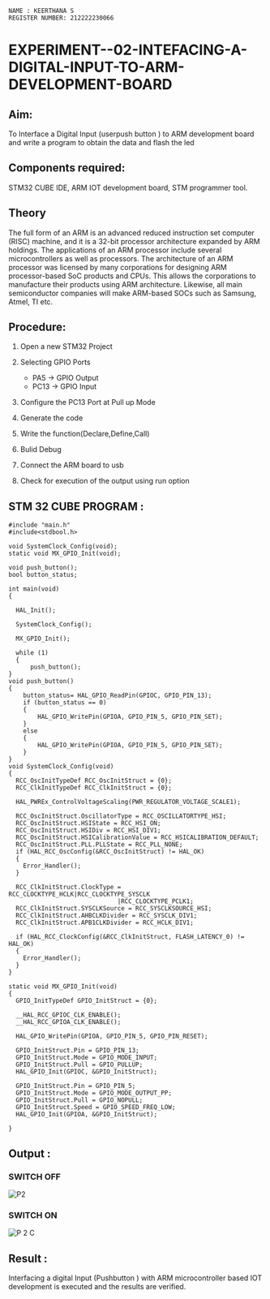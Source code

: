 ```
NAME : KEERTHANA S
REGISTER NUMBER: 212222230066
```
# EXPERIMENT--02-INTEFACING-A-DIGITAL-INPUT-TO-ARM-DEVELOPMENT-BOARD
## Aim: 
To Interface a Digital Input  (userpush button  ) to ARM   development board and write a  program to obtain  the data and flash the led  
## Components required:
STM32 CUBE IDE, ARM IOT development board,  STM programmer tool.
## Theory 
The full form of an ARM is an advanced reduced instruction set computer (RISC) machine, and it is a 32-bit processor architecture expanded by ARM holdings. The applications of an ARM processor include several microcontrollers as well as processors. The architecture of an ARM processor was licensed by many corporations for designing ARM processor-based SoC products and CPUs. This allows the corporations to manufacture their products using ARM architecture. Likewise, all main semiconductor companies will make ARM-based SOCs such as Samsung, Atmel, TI etc.

## Procedure:

1. Open a new STM32 Project

2. Selecting GPIO Ports
   * PA5  -> GPIO Output
   * PC13 -> GPIO Input

3. Configure the PC13 Port at Pull up Mode

4. Generate the code  

5. Write the function(Declare,Define,Call)

6. Bulid Debug  

7. Connect the  ARM board to usb 

8. Check for execution of the output using run option


## STM 32 CUBE PROGRAM :
```
#include "main.h"
#include<stdbool.h>

void SystemClock_Config(void);
static void MX_GPIO_Init(void);

void push_button();
bool button_status;

int main(void)
{

  HAL_Init();

  SystemClock_Config();

  MX_GPIO_Init();

  while (1)
  {
	  push_button();
}
void push_button()
{
	button_status= HAL_GPIO_ReadPin(GPIOC, GPIO_PIN_13);
	if (button_status == 0)
	{
		HAL_GPIO_WritePin(GPIOA, GPIO_PIN_5, GPIO_PIN_SET);
	}
	else
	{
		HAL_GPIO_WritePin(GPIOA, GPIO_PIN_5, GPIO_PIN_SET);
	}
}
void SystemClock_Config(void)
{
  RCC_OscInitTypeDef RCC_OscInitStruct = {0};
  RCC_ClkInitTypeDef RCC_ClkInitStruct = {0};

  HAL_PWREx_ControlVoltageScaling(PWR_REGULATOR_VOLTAGE_SCALE1);

  RCC_OscInitStruct.OscillatorType = RCC_OSCILLATORTYPE_HSI;
  RCC_OscInitStruct.HSIState = RCC_HSI_ON;
  RCC_OscInitStruct.HSIDiv = RCC_HSI_DIV1;
  RCC_OscInitStruct.HSICalibrationValue = RCC_HSICALIBRATION_DEFAULT;
  RCC_OscInitStruct.PLL.PLLState = RCC_PLL_NONE;
  if (HAL_RCC_OscConfig(&RCC_OscInitStruct) != HAL_OK)
  {
    Error_Handler();
  }

  RCC_ClkInitStruct.ClockType = RCC_CLOCKTYPE_HCLK|RCC_CLOCKTYPE_SYSCLK
                              |RCC_CLOCKTYPE_PCLK1;
  RCC_ClkInitStruct.SYSCLKSource = RCC_SYSCLKSOURCE_HSI;
  RCC_ClkInitStruct.AHBCLKDivider = RCC_SYSCLK_DIV1;
  RCC_ClkInitStruct.APB1CLKDivider = RCC_HCLK_DIV1;

  if (HAL_RCC_ClockConfig(&RCC_ClkInitStruct, FLASH_LATENCY_0) != HAL_OK)
  {
    Error_Handler();
  }
}

static void MX_GPIO_Init(void)
{
  GPIO_InitTypeDef GPIO_InitStruct = {0};

  __HAL_RCC_GPIOC_CLK_ENABLE();
  __HAL_RCC_GPIOA_CLK_ENABLE();

  HAL_GPIO_WritePin(GPIOA, GPIO_PIN_5, GPIO_PIN_RESET);

  GPIO_InitStruct.Pin = GPIO_PIN_13;
  GPIO_InitStruct.Mode = GPIO_MODE_INPUT;
  GPIO_InitStruct.Pull = GPIO_PULLUP;
  HAL_GPIO_Init(GPIOC, &GPIO_InitStruct);

  GPIO_InitStruct.Pin = GPIO_PIN_5;
  GPIO_InitStruct.Mode = GPIO_MODE_OUTPUT_PP;
  GPIO_InitStruct.Pull = GPIO_NOPULL;
  GPIO_InitStruct.Speed = GPIO_SPEED_FREQ_LOW;
  HAL_GPIO_Init(GPIOA, &GPIO_InitStruct);

}
```

## Output  :
### SWITCH OFF
![P2](https://github.com/Keerthanasampathkumar/EXPERIMENT--02-INTEFACING-A-DIGITAL-INPUT-TO-ARM-DEVELOPMENT-BOARD/assets/119477890/3bf38c53-15fe-41db-8be2-9d28a3f09b23)
### SWITCH ON
![P 2 C](https://github.com/Keerthanasampathkumar/EXPERIMENT--02-INTEFACING-A-DIGITAL-INPUT-TO-ARM-DEVELOPMENT-BOARD/assets/119477890/cff10a82-5665-4b51-b740-cd141933505b)


## Result :
Interfacing a digital Input (Pushbutton ) with ARM microcontroller based IOT development is executed and the results are verified.

